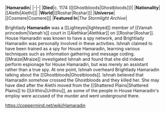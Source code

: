 |**Hamaradin**|
|-|-|
|**Died**|c. 1174 ([[Ghostbloods\|Ghostbloods]])|
|**Nationality**|[[Alethi\|Alethi]]|
|**World**|[[Roshar\|Roshar]]|
|**Universe**|[[Cosmere\|Cosmere]]|
|**Featured In**|*The Stormlight Archive*|

Brightlady **Hamaradin** was a [[Lighteyes\|lighteyed]] member of [[Vamah princedom\|Vamah's]] court in [[Alethkar\|Alethkar]] on [[Roshar\|Roshar]].
House Hamaradin was known to have a spy network, and Brightlady Hamaradin was personally involved in these activities. Ishnah claimed to have been trained as a spy for House Hamaradin, learning various techniques such as information gathering and message coding. [[Mraize\|Mraize]] investigated Ishnah and found that she did indeed perform espionage for House Hamaradin, but was merely an assistant rather than a true spy.
At one point, Ishnah overheard Brightlady Hamaradin talking about the [[Ghostbloods\|Ghostbloods]]. Ishnah believed that Hamaradin somehow crossed the Ghostbloods and they killed her. She may have died after the Alethi moved from the [[Shattered Plains\|Shattered Plains]] to [[Urithiru\|Urithiru]], as some of the people in House Hamaradin's employ were accused of the murder and went underground there.



https://coppermind.net/wiki/Hamaradin